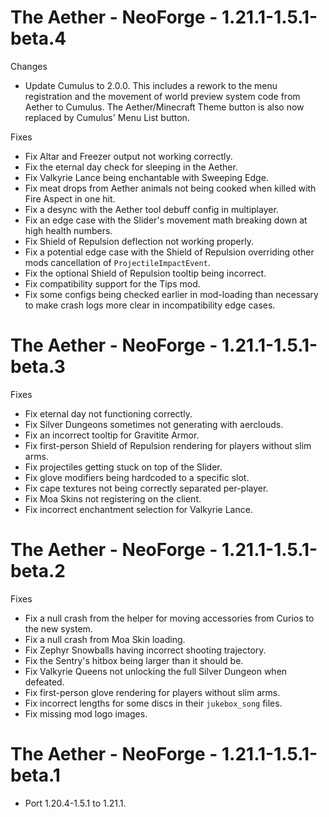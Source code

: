 # The Aether - NeoForge - 1.21.1-1.5.1-beta.4

Changes

- Update Cumulus to 2.0.0. This includes a rework to the menu registration and the movement of world preview system code from Aether to Cumulus. The Aether/Minecraft Theme button is also now replaced by Cumulus' Menu List button.

Fixes

- Fix Altar and Freezer output not working correctly.
- Fix the eternal day check for sleeping in the Aether.
- Fix Valkyrie Lance being enchantable with Sweeping Edge.
- Fix meat drops from Aether animals not being cooked when killed with Fire Aspect in one hit.
- Fix a desync with the Aether tool debuff config in multiplayer.
- Fix an edge case with the Slider's movement math breaking down at high health numbers.
- Fix Shield of Repulsion deflection not working properly.
- Fix a potential edge case with the Shield of Repulsion overriding other mods cancellation of `ProjectileImpactEvent`.
- Fix the optional Shield of Repulsion tooltip being incorrect.
- Fix compatibility support for the Tips mod.
- Fix some configs being checked earlier in mod-loading than necessary to make crash logs more clear in incompatibility edge cases.

# The Aether - NeoForge - 1.21.1-1.5.1-beta.3

Fixes

- Fix eternal day not functioning correctly.
- Fix Silver Dungeons sometimes not generating with aerclouds.
- Fix an incorrect tooltip for Gravitite Armor.
- Fix first-person Shield of Repulsion rendering for players without slim arms.
- Fix projectiles getting stuck on top of the Slider.
- Fix glove modifiers being hardcoded to a specific slot.
- Fix cape textures not being correctly separated per-player.
- Fix Moa Skins not registering on the client.
- Fix incorrect enchantment selection for Valkyrie Lance.

# The Aether - NeoForge - 1.21.1-1.5.1-beta.2

Fixes

- Fix a null crash from the helper for moving accessories from Curios to the new system.
- Fix a null crash from Moa Skin loading.
- Fix Zephyr Snowballs having incorrect shooting trajectory.
- Fix the Sentry's hitbox being larger than it should be.
- Fix Valkyrie Queens not unlocking the full Silver Dungeon when defeated.
- Fix first-person glove rendering for players without slim arms.
- Fix incorrect lengths for some discs in their `jukebox_song` files.
- Fix missing mod logo images.

# The Aether - NeoForge - 1.21.1-1.5.1-beta.1

- Port 1.20.4-1.5.1 to 1.21.1.
